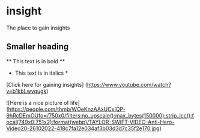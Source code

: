 # insight
The place to gain insights

## Smaller heading

** This text is in bold **

* This text is in italics *

[Click here for gaining insights] (https://www.youtube.com/watch?v=b1kbLwvqugk)

![Here is a nice picture of life] (https://people.com/thmb/WOeKnzAAxUCxIQP-9hRcDEmOUfo=/750x0/filters:no_upscale():max_bytes(150000):strip_icc():focal(749x0:751x2):format(webp)/TAYLOR-SWIFT-VIDEO-Anti-Hero-Video20-26102022-418c7fa12e034af3b03d3d7c35f2e170.jpg)
